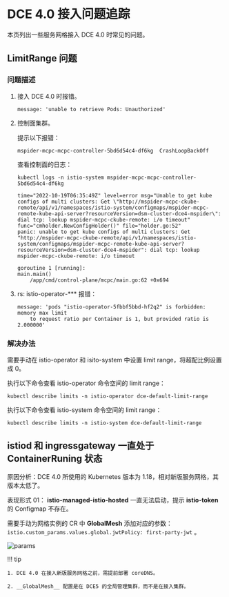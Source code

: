 # DCE 4.0 接入问题追踪

本页列出一些服务网格接入 DCE 4.0 时常见的问题。

## LimitRange 问题

### 问题描述

1. 接入 DCE 4.0 时报错。

    ```console
    message: 'unable to retrieve Pods: Unauthorized'
    ```

1. 控制面集群。

    提示以下报错：

    ```console
    mspider-mcpc-mcpc-controller-5bd6d54c4-df6kg  CrashLoopBackOff
    ```

    查看控制面的日志：

    ```shell
    kubectl logs -n istio-system mspider-mcpc-mcpc-controller-5bd6d54c4-df6kg
    ```

    ```console
    time="2022-10-19T06:35:49Z" level=error msg="Unable to get kube configs of multi clusters: Get \"http://mspider-mcpc-ckube-remote/api/v1/namespaces/istio-system/configmaps/mspider-mcpc-remote-kube-api-server?resourceVersion=dsm-cluster-dce4-mspider\": dial tcp: lookup mspider-mcpc-ckube-remote: i/o timeout" func="cmholder.NewConfigHolder()" file="holder.go:52"
    panic: unable to get kube configs of multi clusters: Get "http://mspider-mcpc-ckube-remote/api/v1/namespaces/istio-system/configmaps/mspider-mcpc-remote-kube-api-server?resourceVersion=dsm-cluster-dce4-mspider": dial tcp: lookup mspider-mcpc-ckube-remote: i/o timeout

    goroutine 1 [running]:
    main.main()
        /app/cmd/control-plane/mcpc/main.go:62 +0x694
    ```

1. rs: istio-operator-*** 报错：

    ```console
    message: 'pods "istio-operator-5fbbf5bbd-hf2q2" is forbidden: memory max limit
        to request ratio per Container is 1, but provided ratio is 2.000000'
    ```

### 解决办法

需要手动在 istio-operator 和 isito-system 中设置 limit range，将超配比例设置成 0。

执行以下命令查看 istio-operator 命令空间的 limit range：

```shell
kubectl describe limits -n istio-operator dce-default-limit-range
```

执行以下命令查看 istio-system 命令空间的 limit range：

```shell
kubectl describe limits -n istio-system dce-default-limit-range
```

## istiod 和 ingressgateway 一直处于 ContainerRuning 状态

原因分析：DCE 4.0 所使用的 Kubernetes 版本为 1.18，相对新版服务网格，其版本太低了。

表现形式 01： __istio-managed-istio-hosted__ 一直无法启动，提示 __istio-token__ 的 Configmap 不存在。

需要手动为网格实例的 CR 中 __GlobalMesh__ 添加对应的参数： `istio.custom_params.values.global.jwtPolicy: first-party-jwt` 。

![params](https://docs.daocloud.io/daocloud-docs-images/docs/zh/docs/mspider/troubleshoot/images/dce4-01.png)

!!! tip

    1. DCE 4.0 在接入新版服务网格之前，需提前部署 coreDNS。

    2. __GlobalMesh__ 配置是在 DCE5 的全局管理集群，而不是在接入集群。
